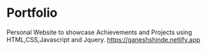 # Portfolio
Personal Website to showcase Achievements and Projects using HTML,CSS,Javascript and Jquery.
https://ganeshshinde.netlify.app
